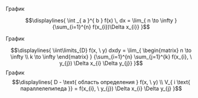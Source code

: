 График

$$\displaylines{
\int _{ a }^{ b } f(x) \, dx = \lim_{ n \to \infty } {\sum_{i=1}^{n} f(x_{i})\Delta x_{i}}
}$$

График

$$\displaylines{
\iint\limits_{D} f(x, \  y) dxdy = \lim_{ \begin{matrix}
n \to  \infty \\
k \to  \infty
\end{matrix} } {\sum_{i=1}^{n} \sum_{j=1}^{k} f(x_{i}, \  y_{j}) \Delta x_{i} \Delta y_{j}}
}$$
График
$$\displaylines{
D - \text{ область определения } f(x, \  y) \\
V_{ i  \text{ параллелепипеда }} = f(x_{i}, \  y_{j}) \Delta x_{i} \Delta y_{j}
}$$

